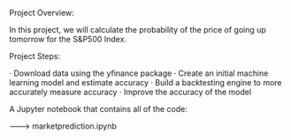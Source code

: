 Project Overview:

In this project, we will calculate the probability of the price of going up tomorrow for the S&P500 Index.

Project Steps:

· Download data using the yfinance package
· Create an initial machine learning model and estimate accuracy
· Build a backtesting engine to more accurately measure accuracy
· Improve the accuracy of the model

A Jupyter notebook that contains all of the code:

---> marketprediction.ipynb 

